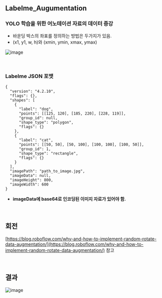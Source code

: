 ## Labelme_Augumentation

### YOLO 학습을 위한 어노테이션 자료의 데이터 증강

* 바운딩 박스의 좌표를 정의하는 방법은 두가지가 있음.
* (x1, y1, w, h)와 (xmin, ymin, xmax, ymax)
  
![image](https://github.com/EthanSeok/Labelme_Augumentation/assets/93086581/58d299f7-5cba-40fd-900d-e0e58c48210c)

<br>

### Labelme JSON 포맷

```
{
  "version": "4.2.10",
  "flags": {},
  "shapes": [
    {
      "label": "dog",
      "points": [[125, 120], [185, 220], [228, 119]],
      "group_id": null,
      "shape_type": "polygon",
      "flags": {}
    },
    {
      "label": "cat",
      "points": [[50, 50], [50, 100], [100, 100], [100, 50]],
      "group_id": 1,
      "shape_type": "rectangle",
      "flags": {}
    }
  ],
  "imagePath": "path_to_image.jpg",
  "imageData": null,
  "imageHeight": 800,
  "imageWidth": 600
}
```

* **imageData에 base64로 인코딩된 이미지 자료가 있어야 함.**

<br>

## 회전 
[https://blog.roboflow.com/why-and-how-to-implement-random-rotate-data-augmentation/](https://blog.roboflow.com/why-and-how-to-implement-random-rotate-data-augmentation/) 참고

<br>

## 결과
![image](https://github.com/EthanSeok/Labelme_Augumentation/assets/93086581/b7677d14-16a3-4709-8289-c1b6c7812c36)
